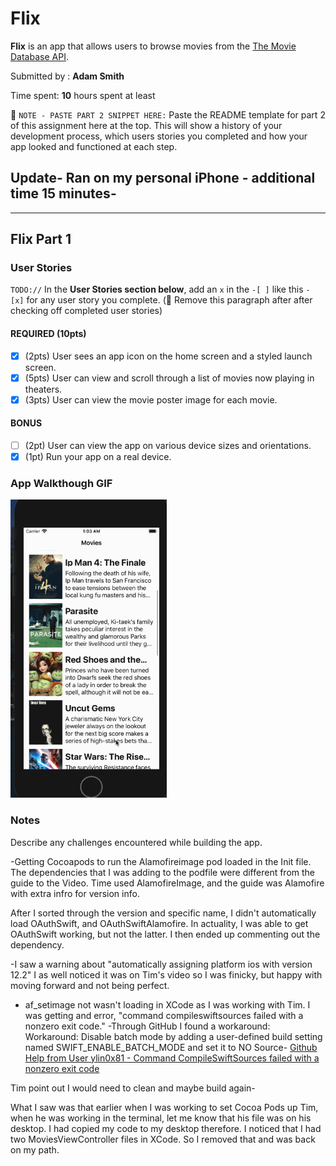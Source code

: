 # Flix

**Flix** is an app that allows users to browse movies from the [The Movie Database API](http://docs.themoviedb.apiary.io/#).

Submitted by : **Adam Smith**

Time spent: **10** hours spent at least

📝 `NOTE - PASTE PART 2 SNIPPET HERE:` Paste the README template for part 2 of this assignment here at the top. This will show a history of your development process, which users stories you completed and how your app looked and functioned at each step.

## Update- Ran on my personal iPhone - additional time 15 minutes- 

---

## Flix Part 1

### User Stories
`TODO://` In the **User Stories section below**, add an `x` in the `-[ ]` like this `- [x]` for any user story you complete. (🚫 Remove this paragraph after after checking off completed user stories)

#### REQUIRED (10pts)
- [x] (2pts) User sees an app icon on the home screen and a styled launch screen.
- [x] (5pts) User can view and scroll through a list of movies now playing in theaters.
- [x] (3pts) User can view the movie poster image for each movie.

#### BONUS
- [ ] (2pt) User can view the app on various device sizes and orientations.
- [x] (1pt) Run your app on a real device.

### App Walkthough GIF
<img src="FlixWalkthrough.gif" width=250><br>

### Notes
Describe any challenges encountered while building the app.

-Getting Cocoapods to run the Alamofireimage pod loaded in the Init file.
The dependencies that I was adding to the podfile were different from the guide to the Video.
Time used AlamofireImage, and the guide was Alamofire with extra infro for version info.

After I sorted through the version and specific name, I didn't automatically load OAuthSwift, and OAuthSwiftAlamofire. In actuality, I was able to get OAuthSwift working, but not the latter. I then ended up commenting out the dependency.

-I saw a warning about "automatically assigning platform ios with version 12.2"
I as well noticed it was on Tim's video so I was finicky, but happy with moving forward and not being perfect.

- af_setimage not wasn't loading in XCode as I was working with Tim.
I was getting and error, "command compileswiftsources failed with a nonzero exit code."
-Through GitHub I found a workaround:
Workaround: Disable batch mode by adding a user-defined build setting named SWIFT_ENABLE_BATCH_MODE and set it to NO
Source-
[Github Help from User ylin0x81 - Command CompileSwiftSources failed with a nonzero exit code](https://github.com/Yummypets/YPImagePicker/issues/236)

Tim point out I would need to clean and maybe build again- 

What I saw was that earlier when I was working to set Cocoa Pods up Tim, when he was working in the terminal, let me know that his file was on his desktop. I had copied my code to my desktop therefore. 
I noticed that I had two MoviesViewController files in XCode. So I removed that and was back on my path.
